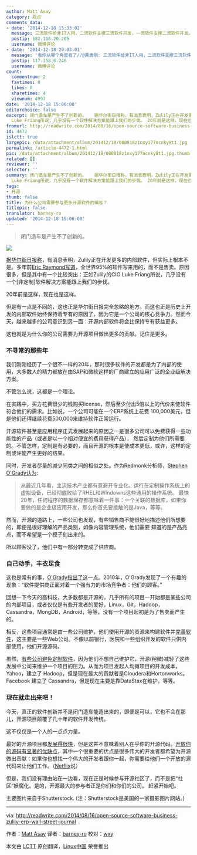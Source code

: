 ```yaml
---
author: Matt Asay
category: 观点
comments_data:
- date: '2014-12-18 15:33:02'
  message: 三流软件给非IT人用，二流软件支撑三流软件开发，一流软件支撑二流软件开发。。。IT人也是照这个序列部署。顶级掠食者是非IT人接触不到的，他们分配调度所有智力活动，包括cpu上和人脑中的智力活动。
  postip: 182.118.20.205
  username: 微博评论
- date: '2014-12-18 20:03:01'
  message: '看你从哪个角度看了//@黄勇刚: 三流软件给非IT人用，二流软件支撑三流软件开发，一流软件支撑二流软件开发。。。IT人也是照这个序列部署。顶级掠食者是非IT人接触不到的，他们分配调度所有智力活动，包括cpu上和人脑中的智力活动。'
  postip: 117.158.6.246
  username: 微博评论
count:
  commentnum: 2
  favtimes: 0
  likes: 0
  sharetimes: 4
  viewnum: 4997
date: '2014-12-18 15:06:00'
editorchoice: false
excerpt: 闭门造车是产生不了创新的。   据华尔街日报称，有消息表明，Zulily正在开发更多的内部软件，但实际上根本不是。多年前Eric Raymond写道，全世界95%的软件写来用的，而不是售卖。原因很多，但是其中有一个比较突出：正如Zulily的CIO
  Luke Friang所说，几乎没有一个软件解决方案能跟上我们的步伐。 20年前是这样，现在也是这样。 但是有一点是不同的，这也正是华尔街日报完全忽略的地方。而这也正是历史上开发的内部软件始终保持着专有的原因了，因为它是一个公司的核心竞争力。然而今天，越来越多的公司意识到另一面：开源内部软件将会比
fromurl: http://readwrite.com/2014/08/16/open-source-software-business-zulily-erp-wall-street-journal
id: 4472
islctt: true
largepic: /data/attachment/album/201412/18/000818z1nxy177ncnky8t1.jpg
permalink: /article-4472-1.html
pic: /data/attachment/album/201412/18/000818z1nxy177ncnky8t1.jpg.thumb.jpg
related: []
reviewer: ''
selector: ''
summary: 闭门造车是产生不了创新的。   据华尔街日报称，有消息表明，Zulily正在开发更多的内部软件，但实际上根本不是。多年前Eric Raymond写道，全世界95%的软件写来用的，而不是售卖。原因很多，但是其中有一个比较突出：正如Zulily的CIO
  Luke Friang所说，几乎没有一个软件解决方案能跟上我们的步伐。 20年前是这样，现在也是这样。 但是有一点是不同的，这也正是华尔街日报完全忽略的地方。而这也正是历史上开发的内部软件始终保持着专有的原因了，因为它是一个公司的核心竞争力。然而今天，越来越多的公司意识到另一面：开源内部软件将会比
tags:
- 开源
thumb: false
title: 为什么公司需要参与更多开源软件的编写？
titlepic: false
translator: barney-ro
updated: '2014-12-18 15:06:00'
---
```



> 
> 闭门造车是产生不了创新的。
> 
> 
> 


![](/data/attachment/album/201412/18/000818z1nxy177ncnky8t1.jpg)


[据华尔街日报称](http://blogs.wsj.com/cio/2014/08/08/zulily-calls-in-house-software-a-differentiator-for-competitive-advantage/)，有消息表明，Zulily正在开发更多的内部软件，但实际上根本不是。多年前[Eric Raymond写道](http://oreilly.com/catalog/cathbazpaper/chapter/ch05.html)，全世界95%的软件写来用的，而不是售卖。原因很多，但是其中有一个比较突出：正如Zulily的CIO Luke Friang所说，几乎没有一个[非定制]软件解决方案能跟上我们的步伐。


20年前是这样，现在也是这样。


但是有一点是不同的，这也正是华尔街日报完全忽略的地方。而这也正是历史上开发的内部软件始终保持着专有的原因了，因为它是一个公司的核心竞争力。然而今天，越来越多的公司意识到另一面：开源内部软件将会比保持专有获益更多。


这也就是为什么你的公司需要为开源项目做出更多的贡献。记住是更多。


### 不寻常的那些年


我们刚刚经历了一个很不一样的20年，那时很多软件的开发都是为了内部的使用，大多数人的精力都放在由SAP和微软这样的厂商建立的应用广泛的企业级解决方案。


不管怎么说，这都是一个理论。


在实践中，买方花费很少的钱购买license，然后至少付出5倍以上的代价来使软件符合他们的需求。比如说，一个公司可能在一个ERP系统上花费 100,000美元，但是他们还得继续花费500,000来维持软件正常运行。


开源软件甚至是应用程序正式发展起来的原因之一是很多公司可以免费获得一些功能性的产品（或者是以一个相对便宜的费用获得产品）， 然后定制为他们所需要的。不管怎样，定制是有必要的，而且开源的根本是使成本更低，或许，这样的定制或许能产生更好的结果。


同时，开发者尽量的减少同类之间的相似之处。作为Redmonk分析师，[Stephen O'Grady认为](http://redmonk.com/sogrady/2010/01/12/roll-your-own/#ixzz3ATBuZsef):



> 
> 从最近几年看，主流技术产业都有意避开专业化。运行在定制操作系统上的虚拟设备，已经彻底败给了RHEL和Windowns这些通用的操作系统。 最快20年，任何程序的数据保存都意味着一件事：一个关联的数据库，如果你要做的是企业级应用开发，那么你首先要接触的是Java，等等。
> 
> 
> 


然而，开源的道路上，一些公司也发现，有些销售商不能很好地描述他们所想要的，即便是很好理解的产品类别，如像内容管理系统，他们需要 知道的是产品亮点，而不希望是一个模子刻出来的。


所以顾客没了，他们中有一部分转变成了供应商。


### 自己动手，丰衣足食


这也是常有的事，[O'Grady指出了](http://redmonk.com/sogrady/2010/01/12/roll-your-own/)这一点。2010年，O'Grady发现了一个有趣的现象：“软件提供商正面对着一个强有力的市场竞争者：他们的顾客。”


回想一下今天的高科技，大多数都是开源的，几乎所有的项目一开始都是某些公司的内部项目，或者仅仅是有些开发者的爱好，Linux，Git，Hadoop，Cassandra，MongDB，Android，等等。没有一个项目起初是为了售卖而产生的。


相反，这些项目通常是由一些公司维护，他们使用开源的资源来构建软件并[完善软件](http://en.wikipedia.org/wiki/The_Cathedral_and_the_Bazaar)，这主要是一些Web公司。不像以前银行，医院和一些组织开发的软件只供内部使用，他们开源源码。


虽然，[有些公司避免定制软件](http://www.abajournal.com/magazine/article/roll_your_own_software_hidden_dangers_on_the_road_less_traveled/)，因为他们不想自己维护它，开源(稍微)减轻了这些发展中公司来维护一个项目的压力。从而为项目发起人均摊项目的开发成本，Yahoo，建立了 Hadoop，但是现在最大的贡献者是Cloudera和Hortonworks。Facebook 建立了 Cassandra，但是现在主要是靠DataStax在维护。等等。


### 现在就走出来吧！


今天，真正的软件创新并不是闭门造车能造出来的，即便是可以，它也不会在那儿，开源项目颠覆了几十年的软件开发传统。


这不仅仅是一个人的一点点力量。


最好的开源项目都[发展得很快](http://readwrite.com/2013/12/12/open-source-innovation)，但是这并不意味着别人在乎你的开源代码。[开放你的源码有显著的优缺点](http://readwrite.com/2014/07/07/open-source-software-pros-cons)，其中一个很重要的优点是很多伟大的开发者都希望为开源做出贡献：如果你也想找一个伟大的开发者跟你一起，你需要给他们一个开放的源代码来让他们工作。（[Netflix](http://techblog.netflix.com/2012/07/open-source-at-netflix-by-ruslan.html)说）


但是，我们没有理由站在一边看，现在正是时候参与开源社区了，而不是把“社区”妖魔化。是的，开源最大的参与者正是你们和你们的公司。 赶紧开始吧。


主要图片来自于Shutterstock. (注：Shutterstock是美国的一家摄影图片网站。)




---


via: <http://readwrite.com/2014/08/16/open-source-software-business-zulily-erp-wall-street-journal>


作者：[Matt Asay](http://readwrite.com/author/matt-asay) 译者：[barney-ro](https://github.com/barney-ro) 校对：[wxy](https://github.com/wxy)


本文由 [LCTT](https://github.com/LCTT/TranslateProject) 原创翻译，[Linux中国](http://linux.cn/) 荣誉推出